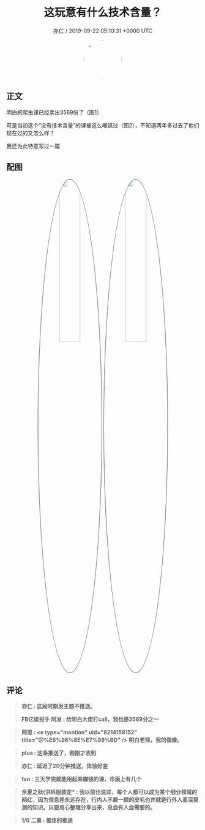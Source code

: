 <h1 align="center">这玩意有什么技术含量？ </h1>
<p align="center">
    <a>亦仁 / 2019-09-22 05:10:31 &#43;0000 UTC</a>
</p>

<div align="center">
    <img src="https://images.zsxq.com/Fn3NQqCN8nuGF86yZPXSbEsl0mb3?e=1590940799&amp;token=kIxbL07-8jAj8w1n4s9zv64FuZZNEATmlU_Vm6zD:pfbNc8W3hS0oYG_hyXXh_rHMHuc=" width="100" height="100" style="border:1px solid;border-radius:50%; color:#ffffff"/>
</div>

## 正文

<div>
明白的爬虫课已经卖出3569份了（图1）

可是当初这个“没有技术含量”的课被这么嘲讽过（图2），不知道两年多过去了他们现在过的又怎么样？

我还为此特意写过一篇

</div>

## 配图
<div class="image" align="center">

<img src="https://images.zsxq.com/FvGp4jUvK5f0q0yMY_hmC7BLY294?imageMogr2/auto-orient/thumbnail/800x/format/jpg/blur/1x0/quality/75&amp;e=1590940799&amp;token=kIxbL07-8jAj8w1n4s9zv64FuZZNEATmlU_Vm6zD:C3mWV0BaLwpxRv4yVJOx-5fzNvo=" width="33%" height="33%" style="border:1px solid;border-radius:50%; color:#3c3f41"/>

<img src="https://images.zsxq.com/FgWRgW6D0XZYEUVkXiZcgUnpd0dx?imageMogr2/auto-orient/thumbnail/800x/format/jpg/blur/1x0/quality/75&amp;e=1590940799&amp;token=kIxbL07-8jAj8w1n4s9zv64FuZZNEATmlU_Vm6zD:ykoeYEk-8kCWfVWND-nCEc8yyxU=" width="33%" height="33%" style="border:1px solid;border-radius:50%; color:#3c3f41"/>

</div>

## 评论

<div align="left">
<div>

<blockquote >
<span> <strong>亦仁 : 这段时期发主题不推送。 </strong></span>
</blockquote>

<blockquote >
<span> <strong>FB亿级投手 阿发 : 给明白大佬打call，我也是3569分之一 </strong></span>
</blockquote>

<blockquote >
<span> <strong>阿思 : &lt;e type=&#34;mention&#34; uid=&#34;8214158152&#34; title=&#34;@%E6%98%8E%E7%99%BD&#34; /&gt; 明白老师，我的偶像。 </strong></span>
</blockquote>

<blockquote >
<span> <strong>plus : 这条推送了，刚刚才收到 </strong></span>
</blockquote>

<blockquote >
<span> <strong>亦仁 : 延迟了20分钟推送，体验好差 </strong></span>
</blockquote>

<blockquote >
<span> <strong>fan : 三天学完就能用起来赚钱的课，市面上有几个 </strong></span>
</blockquote>

<blockquote >
<span> <strong>余夏之秋(洪科服装定* : 我以前也说过，每个人都可以成为某个细分领域的网红，因为信息差永远存在，行内人不屑一顾的皮毛也许就是行外人高深莫测的知识。只要用心整理分享出来，总会有人会需要的。 </strong></span>
</blockquote>

<blockquote >
<span> <strong>1/0 二事 : 蛋疼的推送 </strong></span>
</blockquote>

</div>
</div>